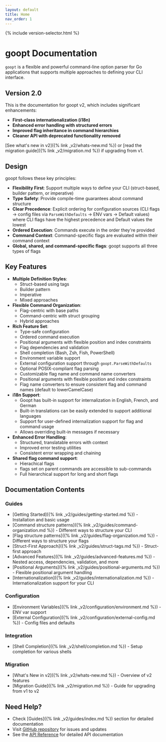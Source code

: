 ```yaml
---
layout: default
title: Home
nav_order: 1
---
```


{% include version-selector.html %}

# goopt Documentation

`goopt` is a flexible and powerful command-line option parser for Go applications that supports multiple approaches to defining your CLI interface.

## Version 2.0

This is the documentation for goopt v2, which includes significant enhancements:

- **First-class internationalization (i18n)**
- **Enhanced error handling with structured errors**
- **Improved flag inheritance in command hierarchies**
- **Cleaner API with deprecated functionality removed**

[See what's new in v2]({% link _v2/whats-new.md %}) or [read the migration guide]({% link _v2/migration.md %}) if upgrading from v1.

## Design

goopt follows these key principles:
- **Flexibility First**: Support multiple ways to define your CLI (struct-based, builder pattern, or imperative)
- **Type Safety**: Provide compile-time guarantees about command structure
- **Clear Precedence**: Explicit ordering for configuration sources (CLI flags → config files via `ParseWithDefaults` → ENV vars → Default values) where CLI flags have the highest precedence and Default values the lowest
- **Ordered Execution**: Commands execute in the order they're provided
- **Command Context**: Command-specific flags are evaluated within their command context
- **Global, shared, and command-specific flags**: goopt supports all three types of flags

## Key Features

- **Multiple Definition Styles**:
  - Struct-based using tags
  - Builder pattern
  - Imperative
  - Mixed approaches
- **Flexible Command Organization**:
  - Flag-centric with base paths
  - Command-centric with struct grouping
  - Hybrid approaches
- **Rich Feature Set**:
  - Type-safe configuration
  - Ordered command execution
  - Positional arguments with flexible position and index constraints
  - Flag dependencies and validation
  - Shell completion (Bash, Zsh, Fish, PowerShell)
  - Environment variable support
  - External configuration support through `goopt.ParseWithDefaults`
  - Optional POSIX-compliant flag parsing
  - Customizable flag name and command name converters
  - Positional arguments with flexible position and index constraints
  - Flag name converters to ensure consistent flag and command names (default to lowerCamelCase)
- **i18n Support**:
  - Goopt has built-in support for internalization in English, French, and German
  - Built-in translations can be easily extended to support additional languages
  - Support for user-defined internalization support for flag and command usage
  - Allows overriding built-in messages if necessary
- **Enhanced Error Handling**:
  - Structured, translatable errors with context
  - Improved error testing utilities
  - Consistent error wrapping and chaining
- **Shared flag command support**:
  - Hierachical flags 
  - flags set on parent commands are accessible to sub-commands
  - Full hierarchical support for long and short flags

## Documentation Contents

### Guides
- [Getting Started]({% link _v2/guides/getting-started.md %}) - Installation and basic usage
- [Command structure patterns]({% link _v2/guides/command-organization.md %}) - Different ways to structure your CLI
- [Flag structure patterns]({% link _v2/guides/flag-organization.md %}) - Different ways to structure your flags
- [Struct-First Approach]({% link _v2/guides/struct-tags.md %}) - Struct-first approach
- [Advanced Features]({% link _v2/guides/advanced-features.md %}) - Nested access, dependencies, validation, and more
- [Positional Arguments]({% link _v2/guides/positional-arguments.md %}) - Flexible positional argument handling
- [Internationalization]({% link _v2/guides/internationalization.md %}) - Internationalization support for your CLI

### Configuration
- [Environment Variables]({% link _v2/configuration/environment.md %}) - ENV var support
- [External Configuration]({% link _v2/configuration/external-config.md %}) - Config files and defaults

### Integration
- [Shell Completion]({% link _v2/shell/completion.md %}) - Setup completion for various shells

### Migration
- [What's New in v2]({% link _v2/whats-new.md %}) - Overview of v2 features
- [Migration Guide]({% link _v2/migration.md %}) - Guide for upgrading from v1 to v2

## Need Help?

- Check [Guides]({% link _v2/guides/index.md %}) section for detailed documentation
- Visit [GitHub repository](https://github.com/napalu/goopt) for issues and updates
- See the [API Reference](https://pkg.go.dev/github.com/napalu/goopt/v2) for detailed API documentation
